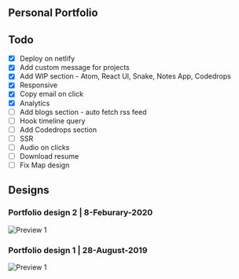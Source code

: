 ## Personal Portfolio

## Todo

- [x] Deploy on netlify
- [x] Add custom message for projects
- [x] Add WIP section - Atom, React UI, Snake, Notes App, Codedrops
- [x] Responsive
- [x] Copy email on click
- [x] Analytics
- [ ] Add blogs section - auto fetch rss feed
- [ ] Hook timeline query
- [ ] Add Codedrops section
- [ ] SSR
- [ ] Audio on clicks
- [ ] Download resume
- [ ] Fix Map design

## Designs

### Portfolio design 2 | 8-Feburary-2020

![Preview 1](designs/portfolio-v2-8-feb-2020.gif)

### Portfolio design 1 | 28-August-2019

![Preview 1](designs/portfolio-v1-28-aug-2019.gif)
